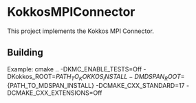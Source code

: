 # KokkosMPIConnector

This project implements the Kokkos MPI Connector. 

## Building

Example:
cmake .. -DKMC_ENABLE_TESTS=Off -DKokkos_ROOT=${PATH_TO_KOKKOS_INSTALL} -DMDSPAN_ROOT=${PATH_TO_MDSPAN_INSTALL} -DCMAKE_CXX_STANDARD=17 -DCMAKE_CXX_EXTENSIONS=Off
